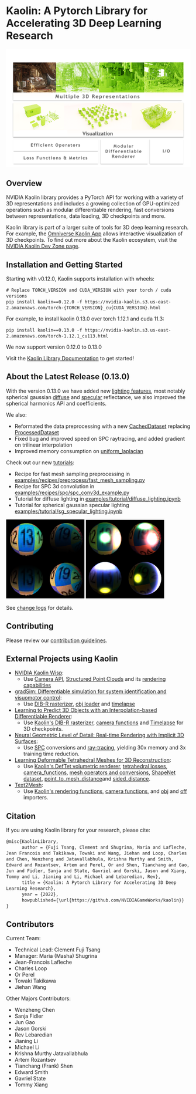 # Kaolin: A Pytorch Library for Accelerating 3D Deep Learning Research

<p align="center">
    <img src="assets/kaolin.png">
</p>

## Overview
NVIDIA Kaolin library provides a PyTorch API for working with a variety of 3D representations and includes a growing collection of GPU-optimized operations such as modular differentiable rendering, fast conversions between representations, data loading, 3D checkpoints and more. 

Kaolin library is part of a larger suite of tools for 3D deep learning research. For example, the [Omniverse Kaolin App](https://docs.omniverse.nvidia.com/app_kaolin/app_kaolin/overview.html) allows interactive visualization of 3D checkpoints. To find out more about the Kaolin ecosystem, visit the [NVIDIA Kaolin Dev Zone page](https://developer.nvidia.com/kaolin).

## Installation and Getting Started

Starting with v0.12.0, Kaolin supports installation with wheels:
```
# Replace TORCH_VERSION and CUDA_VERSION with your torch / cuda versions
pip install kaolin==0.12.0 -f https://nvidia-kaolin.s3.us-east-2.amazonaws.com/torch-{TORCH_VERSION}_cu{CUDA_VERSION}.html
```
For example, to install kaolin 0.13.0 over torch 1.12.1 and cuda 11.3:
```
pip install kaolin==0.13.0 -f https://nvidia-kaolin.s3.us-east-2.amazonaws.com/torch-1.12.1_cu113.html
```

We now support version 0.12.0 to 0.13.0

Visit the [Kaolin Library Documentation](https://kaolin.readthedocs.io/en/latest/) to get started!

## About the Latest Release (0.13.0)

With the version 0.13.0 we have added new [lighting features](https://kaolin.readthedocs.io/en/latest/modules/kaolin.render.lighting.html), most notably spherical gaussian [diffuse](https://kaolin.readthedocs.io/en/latest/modules/kaolin.render.lighting.html#kaolin.render.lighting.sg_diffuse_fitted) and [specular](https://kaolin.readthedocs.io/en/latest/modules/kaolin.render.lighting.html#kaolin.render.lighting.sg_warp_specular_term) reflectance, we also improved the spherical harmonics API and coefficients.

We also:
  * Reformated the data preprocessing with a new [CachedDataset](https://kaolin.readthedocs.io/en/latest/modules/kaolin.io.dataset.html#kaolin.io.dataset.CachedDataset) replacing [ProcessedDataset](https://kaolin.readthedocs.io/en/latest/modules/kaolin.io.dataset.html#kaolin.io.dataset.ProcessedDataset)
  * Fixed bug and improved speed on SPC raytracing, and added gradient on trilinear interpolation
  * Improved memory consumption on [uniform_laplacian](https://kaolin.readthedocs.io/en/latest/modules/kaolin.ops.mesh.html#kaolin.ops.mesh.uniform_laplacian)

Check out our new [tutorials](https://kaolin.readthedocs.io/en/latest/notes/tutorial_index.html):
  * Recipe for fast mesh sampling preprocessing in [examples/recipes/preprocess/fast_mesh_sampling.py](./examples/recipes/preprocess/fast_mesh_sampling.py)
  * Recipe for SPC 3d convolution in [examples/recipes/spc/spc_conv3d_example.py](./examples/recipes/spc/spc_conv3d_example.py)
  * Tutorial for diffuse lighting in [examples/tutorial/diffuse_lighting.ipynb](./examples/tutorial/diffuse_lighting.ipynb)
  * Tutorial for spherical gaussian specular lighting [examples/tutorial/sg_specular_lighting.ipynb](./examples/tutorial/sg_specular_lighting.ipynb)

![](./assets/diffuse.png) ![](./assets/specular.png)

See [change logs](https://github.com/NVIDIAGameWorks/kaolin/releases/tag/v0.13.0) for details.

## Contributing

Please review our [contribution guidelines](CONTRIBUTING.md).

## External Projects using Kaolin

* [NVIDIA Kaolin Wisp](https://github.com/NVIDIAGameWorks/kaolin-wisp):
   * Use [Camera API](https://kaolin.readthedocs.io/en/latest/modules/kaolin.render.camera.html), [Structured Point Clouds](https://kaolin.readthedocs.io/en/latest/modules/kaolin.ops.spc.html) and its [rendering capabilities](https://kaolin.readthedocs.io/en/latest/modules/kaolin.render.spc.html)
* [gradSim: Differentiable simulation for system identification and visuomotor control](https://github.com/gradsim/gradsim):
   * Use [DIB-R rasterizer](https://kaolin.readthedocs.io/en/latest/modules/kaolin.render.mesh.html#kaolin.render.mesh.dibr_rasterization), [obj loader](https://kaolin.readthedocs.io/en/latest/modules/kaolin.io.obj.html#kaolin.io.obj.import_mesh) and [timelapse](https://kaolin.readthedocs.io/en/latest/modules/kaolin.visualize.html#kaolin.visualize.Timelapse)
* [Learning to Predict 3D Objects with an Interpolation-based Differentiable Renderer](https://github.com/nv-tlabs/DIB-R-Single-Image-3D-Reconstruction/tree/2cfa689881145c8e0647ae8dd077e55b5a578658):
   * Use [Kaolin's DIB-R rasterizer](https://kaolin.readthedocs.io/en/latest/modules/kaolin.render.mesh.html#kaolin.render.mesh.dibr_rasterization), [camera functions](https://kaolin.readthedocs.io/en/latest/modules/kaolin.render.camera.html) and [Timelapse](https://kaolin.readthedocs.io/en/latest/modules/kaolin.visualize.html#kaolin.visualize.Timelapse) for 3D checkpoints.
* [Neural Geometric Level of Detail: Real-time Rendering with Implicit 3D Surfaces](https://github.com/nv-tlabs/nglod):
    * Use [SPC](https://kaolin.readthedocs.io/en/latest/modules/kaolin.ops.spc.html) conversions and [ray-tracing](https://kaolin.readthedocs.io/en/latest/modules/kaolin.render.spc.html#kaolin.render.spc.unbatched_raytrace), yielding 30x memory and 3x training time reduction.
* [Learning Deformable Tetrahedral Meshes for 3D Reconstruction](https://github.com/nv-tlabs/DefTet):
    * Use [Kaolin's DefTet volumetric renderer](https://kaolin.readthedocs.io/en/latest/modules/kaolin.render.mesh.html#kaolin.render.mesh.deftet_sparse_render), [tetrahedral losses](https://kaolin.readthedocs.io/en/latest/modules/kaolin.metrics.tetmesh.html), [camera_functions](https://kaolin.readthedocs.io/en/latest/modules/kaolin.render.camera.html), [mesh operators and conversions](https://kaolin.readthedocs.io/en/latest/modules/kaolin.ops.html), [ShapeNet dataset](https://kaolin.readthedocs.io/en/latest/modules/kaolin.io.shapenet.html#kaolin.io.shapenet.ShapeNetV1), [point_to_mesh_distance](https://kaolin.readthedocs.io/en/latest/modules/kaolin.metrics.trianglemesh.html#kaolin.metrics.trianglemesh.point_to_mesh_distance)and [sided_distance](https://kaolin.readthedocs.io/en/latest/modules/kaolin.metrics.pointcloud.html#kaolin.metrics.pointcloud.sided_distance).
* [Text2Mesh](https://github.com/threedle/text2mesh):
    * Use [Kaolin's rendering functions](https://kaolin.readthedocs.io/en/latest/modules/kaolin.render.mesh.html#), [camera functions](https://kaolin.readthedocs.io/en/latest/modules/kaolin.render.camera.html), and [obj](https://kaolin.readthedocs.io/en/latest/modules/kaolin.io.obj.html#kaolin.io.obj.import_mesh) and [off](https://kaolin.readthedocs.io/en/latest/modules/kaolin.io.off.html#kaolin.io.off.import_mesh) importers.

## Citation

If you are using Kaolin library for your research, please cite:

```
@misc{KaolinLibrary,
      author = {Fuji Tsang, Clement and Shugrina, Maria and Lafleche, Jean Francois and Takikawa, Towaki and Wang, Jiehan and Loop, Charles and Chen, Wenzheng and Jatavallabhula, Krishna Murthy and Smith, Edward and Rozantsev, Artem and Perel, Or and Shen, Tianchang and Gao, Jun and Fidler, Sanja and State, Gavriel and Gorski, Jason and Xiang, Tommy and Li, Jianing and Li, Michael and Lebaredian, Rev},
      title = {Kaolin: A Pytorch Library for Accelerating 3D Deep Learning Research},
      year = {2022},
      howpublished={\url{https://github.com/NVIDIAGameWorks/kaolin}}
}
```
## Contributors

Current Team:

- Technical Lead: Clement Fuji Tsang
- Manager: Maria (Masha) Shugrina
- Jean-Francois Lafleche
- Charles Loop
- Or Perel
- Towaki Takikawa
- Jiehan Wang

Other Majors Contributors:

- Wenzheng Chen
- Sanja Fidler
- Jun Gao
- Jason Gorski
- Rev Lebaredian
- Jianing Li
- Michael Li
- Krishna Murthy Jatavallabhula
- Artem Rozantsev
- Tianchang (Frank) Shen
- Edward Smith
- Gavriel State
- Tommy Xiang
